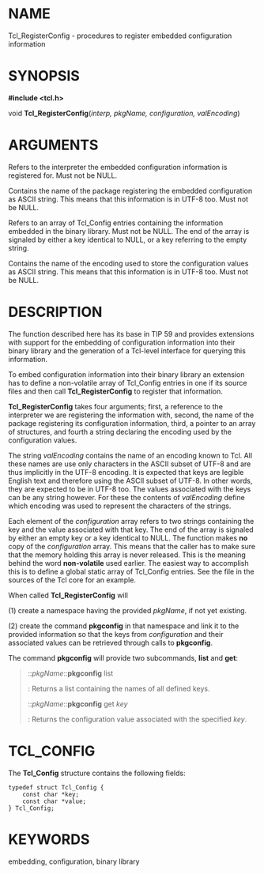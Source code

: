 # NAME

Tcl_RegisterConfig - procedures to register embedded configuration
information

# SYNOPSIS

**#include \<tcl.h\>**

void **Tcl_RegisterConfig**(*interp, pkgName, configuration,
valEncoding*)

# ARGUMENTS

Refers to the interpreter the embedded configuration information is
registered for. Must not be NULL.

Contains the name of the package registering the embedded configuration
as ASCII string. This means that this information is in UTF-8 too. Must
not be NULL.

Refers to an array of Tcl_Config entries containing the information
embedded in the binary library. Must not be NULL. The end of the array
is signaled by either a key identical to NULL, or a key referring to the
empty string.

Contains the name of the encoding used to store the configuration values
as ASCII string. This means that this information is in UTF-8 too. Must
not be NULL.

# DESCRIPTION

The function described here has its base in TIP 59 and provides
extensions with support for the embedding of configuration information
into their binary library and the generation of a Tcl-level interface
for querying this information.

To embed configuration information into their binary library an
extension has to define a non-volatile array of Tcl_Config entries in
one if its source files and then call **Tcl_RegisterConfig** to register
that information.

**Tcl_RegisterConfig** takes four arguments; first, a reference to the
interpreter we are registering the information with, second, the name of
the package registering its configuration information, third, a pointer
to an array of structures, and fourth a string declaring the encoding
used by the configuration values.

The string *valEncoding* contains the name of an encoding known to Tcl.
All these names are use only characters in the ASCII subset of UTF-8 and
are thus implicitly in the UTF-8 encoding. It is expected that keys are
legible English text and therefore using the ASCII subset of UTF-8. In
other words, they are expected to be in UTF-8 too. The values associated
with the keys can be any string however. For these the contents of
*valEncoding* define which encoding was used to represent the characters
of the strings.

Each element of the *configuration* array refers to two strings
containing the key and the value associated with that key. The end of
the array is signaled by either an empty key or a key identical to NULL.
The function makes **no** copy of the *configuration* array. This means
that the caller has to make sure that the memory holding this array is
never released. This is the meaning behind the word **non-volatile**
used earlier. The easiest way to accomplish this is to define a global
static array of Tcl_Config entries. See the file in the sources of the
Tcl core for an example.

When called **Tcl_RegisterConfig** will

(1) create a namespace having the provided *pkgName*, if not yet
    existing.

(2) create the command **pkgconfig** in that namespace and link it to
    the provided information so that the keys from *configuration* and
    their associated values can be retrieved through calls to
    **pkgconfig**.

The command **pkgconfig** will provide two subcommands, **list** and
**get**:

> ::*pkgName*::**pkgconfig** list
>
> :   Returns a list containing the names of all defined keys.
>
> ::*pkgName*::**pkgconfig** get *key*
>
> :   Returns the configuration value associated with the specified
>     *key*.

# TCL_CONFIG

The **Tcl_Config** structure contains the following fields:

    typedef struct Tcl_Config {
        const char *key;
        const char *value;
    } Tcl_Config;

# KEYWORDS

embedding, configuration, binary library
